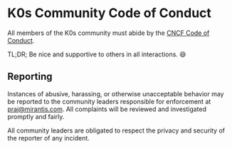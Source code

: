 # K0s Community Code of Conduct

All members of the K0s community must abide by the [CNCF Code of Conduct](https://github.com/cncf/foundation/blob/main/code-of-conduct.md).

TL;DR; Be nice and supportive to others in all interactions. :smile:

## Reporting

Instances of abusive, harassing, or otherwise unacceptable behavior may be
reported to the community leaders responsible for enforcement at praj@mirantis.com.
All complaints will be reviewed and investigated promptly and fairly.

All community leaders are obligated to respect the privacy and security of the
reporter of any incident.



